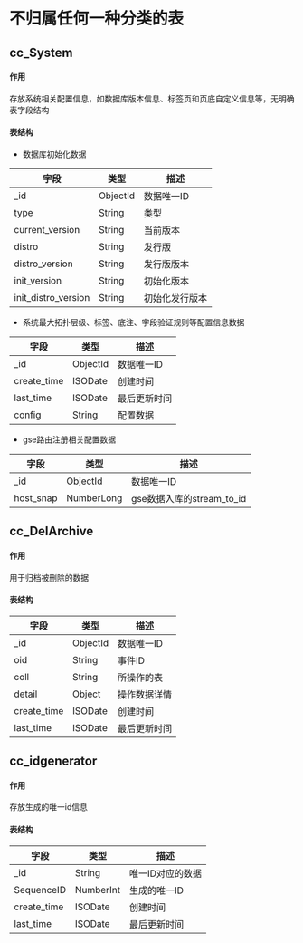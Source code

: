 # 不归属任何一种分类的表

## cc_System

#### 作用

存放系统相关配置信息，如数据库版本信息、标签页和页底自定义信息等，无明确表字段结构

#### 表结构

- 数据库初始化数据

| 字段                  | 类型       | 描述      |
|---------------------|----------|---------|
| _id                 | ObjectId | 数据唯一ID  |
| type                | String   | 类型      |
| current_version     | String   | 当前版本    |
| distro              | String   | 发行版     |
| distro_version      | String   | 发行版版本   |
| init_version        | String   | 初始化版本   |
| init_distro_version | String   | 初始化发行版本 |

- 系统最大拓扑层级、标签、底注、字段验证规则等配置信息数据

| 字段          | 类型       | 描述     |
|-------------|----------|--------|
| _id         | ObjectId | 数据唯一ID |
| create_time | ISODate  | 创建时间   |
| last_time   | ISODate  | 最后更新时间 |
| config      | String   | 配置数据   |

- gse路由注册相关配置数据

| 字段        | 类型         | 描述                   |
|-----------|------------|----------------------|
| _id       | ObjectId   | 数据唯一ID               |
| host_snap | NumberLong | gse数据入库的stream_to_id |

## cc_DelArchive

#### 作用

用于归档被删除的数据

#### 表结构

| 字段          | 类型       | 描述     |
|-------------|----------|--------|
| _id         | ObjectId | 数据唯一ID |
| oid         | String   | 事件ID   |
| coll        | String   | 所操作的表  |
| detail      | Object   | 操作数据详情 |
| create_time | ISODate  | 创建时间   |
| last_time   | ISODate  | 最后更新时间 |

## cc_idgenerator

#### 作用

存放生成的唯一id信息

#### 表结构

| 字段          | 类型        | 描述        |
|-------------|-----------|-----------|
| _id         | String    | 唯一ID对应的数据 |
| SequenceID  | NumberInt | 生成的唯一ID   |
| create_time | ISODate   | 创建时间      |
| last_time   | ISODate   | 最后更新时间    |